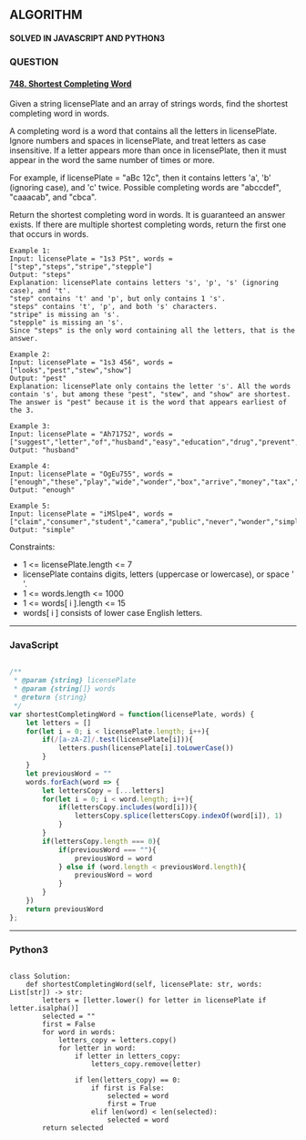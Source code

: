 ## ALGORITHM

#### SOLVED IN JAVASCRIPT AND PYTHON3
### QUESTION

#### [748. Shortest Completing Word](https://leetcode.com/problems/shortest-completing-word/)

Given a string licensePlate and an array of strings words, find the shortest completing word in words.

A completing word is a word that contains all the letters in licensePlate. Ignore numbers and spaces in licensePlate, and treat letters as case insensitive. If a letter appears more than once in licensePlate, then it must appear in the word the same number of times or more.

For example, if licensePlate = "aBc 12c", then it contains letters 'a', 'b' (ignoring case), and 'c' twice. Possible completing words are "abccdef", "caaacab", and "cbca".

Return the shortest completing word in words. It is guaranteed an answer exists. If there are multiple shortest completing words, return the first one that occurs in words.

```
Example 1:
Input: licensePlate = "1s3 PSt", words = ["step","steps","stripe","stepple"]
Output: "steps"
Explanation: licensePlate contains letters 's', 'p', 's' (ignoring case), and 't'.
"step" contains 't' and 'p', but only contains 1 's'.
"steps" contains 't', 'p', and both 's' characters.
"stripe" is missing an 's'.
"stepple" is missing an 's'.
Since "steps" is the only word containing all the letters, that is the answer.

Example 2:
Input: licensePlate = "1s3 456", words = ["looks","pest","stew","show"]
Output: "pest"
Explanation: licensePlate only contains the letter 's'. All the words contain 's', but among these "pest", "stew", and "show" are shortest. The answer is "pest" because it is the word that appears earliest of the 3.

Example 3:
Input: licensePlate = "Ah71752", words = ["suggest","letter","of","husband","easy","education","drug","prevent","writer","old"]
Output: "husband"

Example 4:
Input: licensePlate = "OgEu755", words = ["enough","these","play","wide","wonder","box","arrive","money","tax","thus"]
Output: "enough"

Example 5:
Input: licensePlate = "iMSlpe4", words = ["claim","consumer","student","camera","public","never","wonder","simple","thought","use"]
Output: "simple"
```

Constraints:

* 1 <= licensePlate.length <= 7
* licensePlate contains digits, letters (uppercase or lowercase), or space ' '.
* 1 <= words.length <= 1000
* 1 <= words[ i ].length <= 15
* words[ i ] consists of lower case English letters.

-----

### JavaScript

```js

/**
 * @param {string} licensePlate
 * @param {string[]} words
 * @return {string}
 */
var shortestCompletingWord = function(licensePlate, words) {
    let letters = []
    for(let i = 0; i < licensePlate.length; i++){
        if(/[a-zA-Z]/.test(licensePlate[i])){
            letters.push(licensePlate[i].toLowerCase())
        }
    }
    let previousWord = ""
    words.forEach(word => {
        let lettersCopy = [...letters]
        for(let i = 0; i < word.length; i++){
            if(lettersCopy.includes(word[i])){
                lettersCopy.splice(lettersCopy.indexOf(word[i]), 1)
            }
        }
        if(lettersCopy.length === 0){
            if(previousWord === ""){
                previousWord = word
            } else if (word.length < previousWord.length){
                previousWord = word   
            }
        }
    })
    return previousWord
};
```

-----

### Python3

```py3

class Solution:
    def shortestCompletingWord(self, licensePlate: str, words: List[str]) -> str:
        letters = [letter.lower() for letter in licensePlate if letter.isalpha()]
        selected = ""
        first = False
        for word in words:
            letters_copy = letters.copy()
            for letter in word:
                if letter in letters_copy:
                    letters_copy.remove(letter)

                if len(letters_copy) == 0:
                    if first is False:
                        selected = word
                        first = True
                    elif len(word) < len(selected):
                        selected = word
        return selected
        
```
